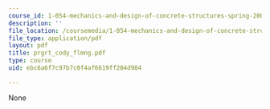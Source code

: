 ```yaml
---
course_id: 1-054-mechanics-and-design-of-concrete-structures-spring-2004
description: ''
file_location: /coursemedia/1-054-mechanics-and-design-of-concrete-structures-spring-2004/ebc6a6f7c97b7c0f4af6619ff204d984_prgrt_cody_flmng.pdf
file_type: application/pdf
layout: pdf
title: prgrt_cody_flmng.pdf
type: course
uid: ebc6a6f7c97b7c0f4af6619ff204d984

---
```

None